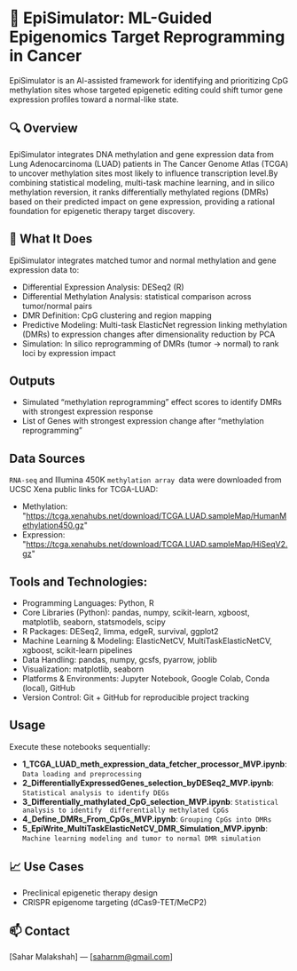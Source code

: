 # 🧬 EpiSimulator: ML-Guided Epigenomics Target Reprogramming in Cancer

EpiSimulator is an AI-assisted framework for identifying and prioritizing CpG methylation sites whose targeted epigenetic editing could shift tumor gene expression profiles toward a normal-like state.

## 🔍 Overview
EpiSimulator integrates DNA methylation and gene expression data from Lung Adenocarcinoma (LUAD) patients in The Cancer Genome Atlas (TCGA) to uncover methylation sites most likely to influence transcription level.By combining statistical modeling, multi-task machine learning, and in silico methylation reversion, it ranks differentially methylated regions (DMRs) based on their predicted impact on gene expression, providing a rational foundation for epigenetic therapy target discovery.

## 🧠 What It Does
EpiSimulator integrates matched tumor and normal methylation and gene expression data to:
* Differential Expression Analysis: DESeq2 (R)
* Differential Methylation Analysis: statistical comparison across tumor/normal pairs
* DMR Definition: CpG clustering and region mapping
* Predictive Modeling: Multi-task ElasticNet regression linking methylation (DMRs) to expression changes after dimensionality reduction by PCA
* Simulation: In silico reprogramming of DMRs (tumor → normal) to rank loci by expression impact

## Outputs
* Simulated “methylation reprogramming” effect scores to identify DMRs with strongest expression response
* List of Genes with strongest expression change after  “methylation reprogramming”

## Data Sources
`RNA-seq` and Illumina 450K `methylation array `data were downloaded from UCSC Xena public links for TCGA-LUAD:
* Methylation: "https://tcga.xenahubs.net/download/TCGA.LUAD.sampleMap/HumanMethylation450.gz"
* Expression: "https://tcga.xenahubs.net/download/TCGA.LUAD.sampleMap/HiSeqV2.gz"

## Tools and Technologies:
* Programming Languages: Python, R
* Core Libraries (Python): pandas, numpy, scikit-learn, xgboost, matplotlib, seaborn, statsmodels, scipy
* R Packages: DESeq2, limma, edgeR, survival, ggplot2
* Machine Learning & Modeling: ElasticNetCV, MultiTaskElasticNetCV, xgboost, scikit-learn pipelines
* Data Handling: pandas, numpy, gcsfs, pyarrow, joblib
* Visualization: matplotlib, seaborn
* Platforms & Environments: Jupyter Notebook, Google Colab, Conda (local), GitHub
* Version Control: Git + GitHub for reproducible project tracking

## Usage
Execute these notebooks sequentially:
* **1_TCGA_LUAD_meth_expression_data_fetcher_processor_MVP.ipynb**: `Data loading and preprocessing`
* **2_DifferentiallyExpressedGenes_selection_byDESeq2_MVP.ipynb**: `Statistical analysis to identify DEGs`
* **3_Differentially_mathylated_CpG_selection_MVP.ipynb**: `Statistical analysis to identify  differentially methylated CpGs`
* **4_Define_DMRs_From_CpGs_MVP.ipynb**: `Grouping CpGs into DMRs`
* **5_EpiWrite_MultiTaskElasticNetCV_DMR_Simulation_MVP.ipynb**: `Machine learning modeling and tumor to normal DMR simulation`


## 📈 Use Cases
- Preclinical epigenetic therapy design
- CRISPR epigenome targeting (dCas9-TET/MeCP2)

## 📫 Contact
[Sahar Malakshah] — [saharnm@gmail.com]
